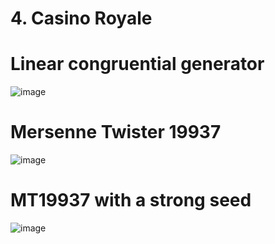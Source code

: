 # 4. Casino Royale

# Linear congruential generator
![image](https://user-images.githubusercontent.com/48530948/145718250-e185e807-325f-4103-b13d-0e9df864f548.png)

# Mersenne Twister 19937
![image](https://user-images.githubusercontent.com/48530948/145718747-24a6deae-7232-4830-94d3-0af86a5c480a.png)

# MT19937 with a strong seed
![image](https://user-images.githubusercontent.com/48530948/145718877-a02d9f65-821f-4431-9b14-e9b2f235cbbe.png)

